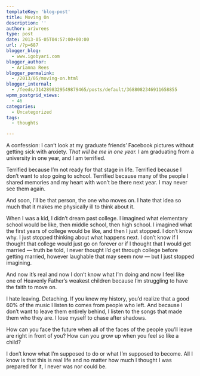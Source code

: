 ```yaml
---
templateKey: 'blog-post'
title: Moving On
description: ''
author: ariwrees
type: post
date: 2013-05-05T04:57:00+00:00
url: /?p=687
blogger_blog:
  - www.igobyari.com
blogger_author:
  - Arianna Rees
blogger_permalink:
  - /2013/05/moving-on.html
blogger_internal:
  - /feeds/3142898329549879465/posts/default/3688082346911658855
wpmm_postgrid_views:
  - 46
categories:
  - Uncategorized
tags:
  - thoughts

---
```

A confession: I can’t look at my graduate friends’ Facebook pictures without getting sick with anxiety. _That will be me in one year._ I am graduating from a university in one year, and I am terrified.

Terrified because I’m not ready for that stage in life. Terrified because I don’t want to stop going to school. Terrified because many of the people I shared memories and my heart with won’t be there next year. I may never see them again.

And soon, I’ll be that person, the one who moves on. I hate that idea so much that it makes me physically ill to think about it.

When I was a kid, I didn’t dream past college. I imagined what elementary school would be like, then middle school, then high school. I imagined what the first years of college would be like, and then I just stopped. I don’t know why. I just stopped thinking about what happens next. I don’t know if I thought that college would just go on forever or if I thought that I would get married — truth be told, I never thought I’d get through college before getting married, however laughable that may seem now — but I just stopped imagining.

And now it’s real and now I don’t know what I’m doing and now I feel like one of Heavenly Father’s weakest children because I’m struggling to have the faith to move on.

I hate leaving. Detaching. If you knew my history, you’d realize that a good 60% of the music I listen to comes from people who left. And because I don’t want to leave them entirely behind, I listen to the songs that made them who they are. I lose myself to chase after shadows.

How can you face the future when all of the faces of the people you’ll leave are right in front of you? How can you grow up when you feel so like a child?

I don’t know what I’m supposed to do or what I’m supposed to become. All I know is that this is real life and no matter how much I thought I was prepared for it, I never was nor could be.
